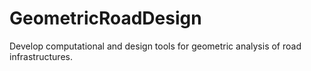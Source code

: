 # GeometricRoadDesign
 Develop computational and design tools for geometric analysis of road infrastructures.
